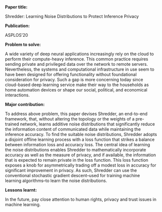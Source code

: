 **Paper title:**

Shredder: Learning Noise Distributions to Protect Inference Privacy

**Publication:**

ASPLOS’20

**Problem to solve:**

A wide variety of deep neural applications increasingly rely on the cloud to
perform their compute-heavy inference. This common practice requires sending
private and privileged data over the network to remote servers. Nevertheless,
the systems and computational infrastructure in use seem to have been designed
for offering functionality without foundational consideration for privacy. Such
a gap is more concerning today since cloud-based deep learning service make
their way to the households as home automation devices or shape our social,
political, and economical interactions.

**Major contribution:**

To address above problem, this paper devises Shredder, an end-to-end framework,
that, without altering the topology or the weights of a pre-trained network,
learns additive noise distributions that significantly reduce the information
content of communicated data while maintaining the inference accuracy. To find
the suitable noise distributions, Shredder adopts a disjoint offline learning
process with a loss function that strikes a balance between information loss and
accuracy loss. The central idea of learning the noise distributions enables
Shredder to mathematically incorporate accuracy as well as the measure of
privacy, and if available, the information that is expected to remain private in
the loss function. This loss function exposes a knob for asymmetrically trading
off a modest loss in accuracy for significant improvement in privacy. As such,
Shredder can use the conventional stochastic gradient descent–used for training
machine learning algorithms–to learn the noise distributions.

**Lessons learnt:**

In the future, pay close attention to human rights, privacy and trust issues in
machine learning.
